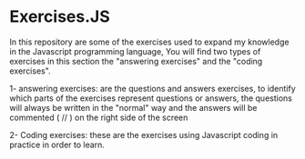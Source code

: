 # Exercises.JS

In this repository are some of the exercises used to expand my knowledge in the Javascript programming language, You will find two types of exercises in this section the "answering exercises" and the "coding exercises".

1- answering exercises:
are the questions and answers exercises, to identify which parts of the exercises represent questions or answers, the questions will always be written in the "normal" way and the answers will be commented 
( // ) on the right side of the screen

2- Coding exercises:
these are the exercises using Javascript coding in practice in order to learn.


 
